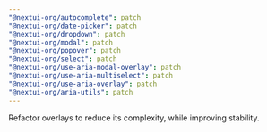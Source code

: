 ```yaml
---
"@nextui-org/autocomplete": patch
"@nextui-org/date-picker": patch
"@nextui-org/dropdown": patch
"@nextui-org/modal": patch
"@nextui-org/popover": patch
"@nextui-org/select": patch
"@nextui-org/use-aria-modal-overlay": patch
"@nextui-org/use-aria-multiselect": patch
"@nextui-org/use-aria-overlay": patch
"@nextui-org/aria-utils": patch
---
```


Refactor overlays to reduce its complexity, while improving stability.
